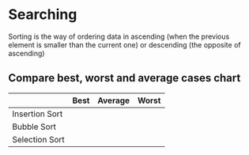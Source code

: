 # Searching

Sorting is the way of ordering data in ascending (when the previous element is smaller than the current one) or descending (the opposite of ascending)

## Compare best, worst and average cases chart

|                	| Best 	| Average 	| Worst 	|
|----------------	|------	|---------	|------:	|
| Insertion Sort 	|      	|         	|       	|
| Bubble Sort    	|      	|         	|       	|
| Selection Sort 	|      	|         	|       	|